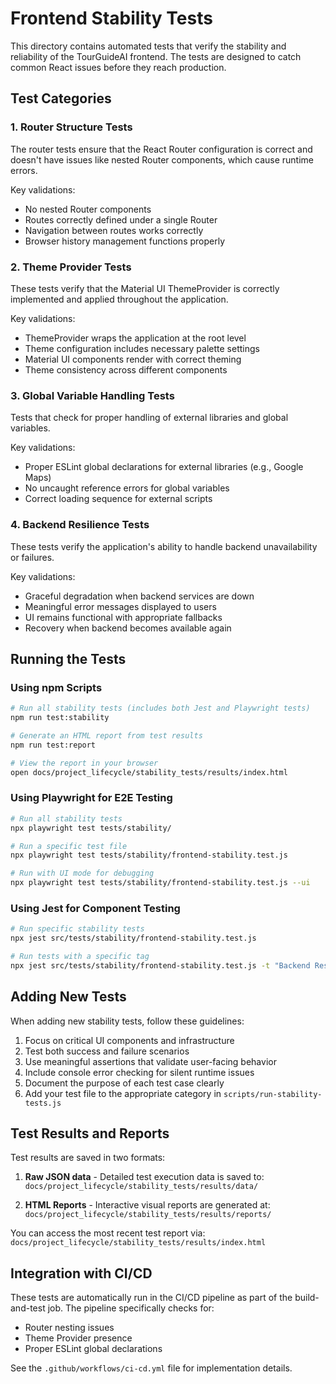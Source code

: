 # Frontend Stability Tests

This directory contains automated tests that verify the stability and reliability of the TourGuideAI frontend. The tests are designed to catch common React issues before they reach production.

## Test Categories

### 1. Router Structure Tests

The router tests ensure that the React Router configuration is correct and doesn't have issues like nested Router components, which cause runtime errors.

Key validations:
- No nested Router components
- Routes correctly defined under a single Router
- Navigation between routes works correctly
- Browser history management functions properly

### 2. Theme Provider Tests

These tests verify that the Material UI ThemeProvider is correctly implemented and applied throughout the application.

Key validations:
- ThemeProvider wraps the application at the root level
- Theme configuration includes necessary palette settings
- Material UI components render with correct theming
- Theme consistency across different components

### 3. Global Variable Handling Tests

Tests that check for proper handling of external libraries and global variables.

Key validations:
- Proper ESLint global declarations for external libraries (e.g., Google Maps)
- No uncaught reference errors for global variables
- Correct loading sequence for external scripts

### 4. Backend Resilience Tests

These tests verify the application's ability to handle backend unavailability or failures.

Key validations:
- Graceful degradation when backend services are down
- Meaningful error messages displayed to users
- UI remains functional with appropriate fallbacks
- Recovery when backend becomes available again

## Running the Tests

### Using npm Scripts

```bash
# Run all stability tests (includes both Jest and Playwright tests)
npm run test:stability

# Generate an HTML report from test results
npm run test:report

# View the report in your browser
open docs/project_lifecycle/stability_tests/results/index.html
```

### Using Playwright for E2E Testing

```bash
# Run all stability tests
npx playwright test tests/stability/

# Run a specific test file
npx playwright test tests/stability/frontend-stability.test.js

# Run with UI mode for debugging
npx playwright test tests/stability/frontend-stability.test.js --ui
```

### Using Jest for Component Testing

```bash
# Run specific stability tests
npx jest src/tests/stability/frontend-stability.test.js

# Run tests with a specific tag
npx jest src/tests/stability/frontend-stability.test.js -t "Backend Resilience"
```

## Adding New Tests

When adding new stability tests, follow these guidelines:

1. Focus on critical UI components and infrastructure
2. Test both success and failure scenarios
3. Use meaningful assertions that validate user-facing behavior
4. Include console error checking for silent runtime issues
5. Document the purpose of each test case clearly
6. Add your test file to the appropriate category in `scripts/run-stability-tests.js`

## Test Results and Reports

Test results are saved in two formats:

1. **Raw JSON data** - Detailed test execution data is saved to:
   `docs/project_lifecycle/stability_tests/results/data/`

2. **HTML Reports** - Interactive visual reports are generated at:
   `docs/project_lifecycle/stability_tests/results/reports/`

You can access the most recent test report via:
`docs/project_lifecycle/stability_tests/results/index.html`

## Integration with CI/CD

These tests are automatically run in the CI/CD pipeline as part of the build-and-test job. The pipeline specifically checks for:

- Router nesting issues
- Theme Provider presence
- Proper ESLint global declarations

See the `.github/workflows/ci-cd.yml` file for implementation details. 